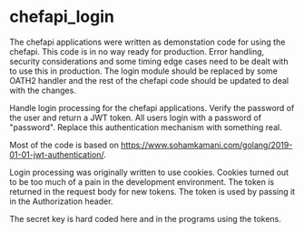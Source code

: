 # chefapi_login

The chefapi applications were written as demonstation code for using the chefapi. This code is in no way ready for production. Error handling, security considerations and some timing edge cases need to be dealt with to use this in production.  The login module should be replaced by some OATH2 handler and the rest of the chefapi code should be updated to deal with the changes. 

Handle login processing for the chefapi applications.  Verify the password of the user and return a JWT token.  All users login with a password of "password". Replace this authentication mechanism with something real.

Most of the code is based on https://www.sohamkamani.com/golang/2019-01-01-jwt-authentication/.

Login processing was originally written to use cookies. Cookies turned out to be too much
of a pain in the development environment.  The token is returned in the request body for
new tokens.  The token is used by passing it in the Authorization header.

The secret key is hard coded here and in the programs using the tokens.
